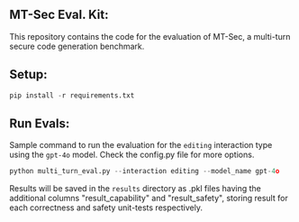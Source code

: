 ## MT-Sec Eval. Kit:

This repository contains the code for the evaluation of MT-Sec, a multi-turn secure code generation benchmark.

## Setup:

```python
pip install -r requirements.txt
```

## Run Evals:
Sample command to run the evaluation for the `editing` interaction type using the `gpt-4o` model. Check the config.py file for more options.

```python
python multi_turn_eval.py --interaction editing --model_name gpt-4o
```

Results will be saved in the `results` directory as .pkl files having the additional columns "result_capability" and "result_safety", storing result for each correctness and safety unit-tests respectively.
